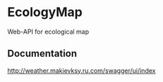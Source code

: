 # EcologyMap
Web-API for ecological map

## Documentation
http://weather.makievksy.ru.com/swagger/ui/index
